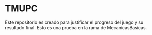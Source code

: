 # TMUPC
Este repositorio es creado para justificar el progreso del juego y su resultado final.
Esto es una prueba en la rama de MecanicasBasicas.

